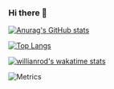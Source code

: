 ### Hi there 👋

[![Anurag's GitHub stats](https://github-readme-stats.vercel.app/api?username=ayoubgm&hide=issues&count_private=true&include_all_commits=true&show_icons=true&theme=highcontrast)](https://github.com/anuraghazra/github-readme-stats)

[![Top Langs](https://github-readme-stats.vercel.app/api/top-langs/?username=ayoubgm&layout=compact&theme=highcontrast)](https://github.com/anuraghazra/github-readme-stats)

[![willianrod's wakatime stats](https://github-readme-stats.vercel.app/api/wakatime?username=MrBrew&layout=compact&theme=highcontrast)](https://github.com/anuraghazra/github-readme-stats)

![Metrics](https://github.com/my-github-user/my-github-user/blob/main/github-metrics.svg)
